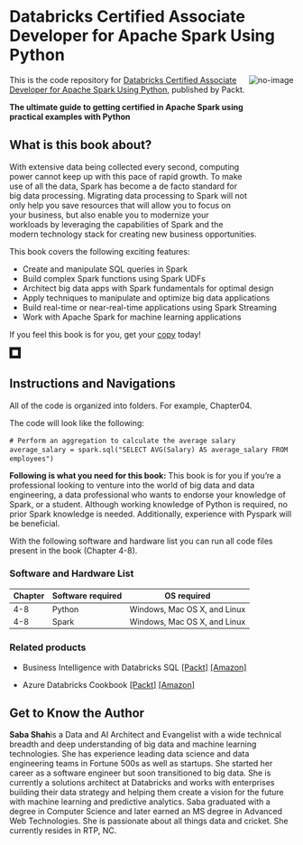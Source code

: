 # Databricks Certified Associate Developer for Apache Spark Using Python
<a href="https://www.packtpub.com/product/databricks-certified-associate-developer-for-apache-spark-using-python/9781804619780"><img src="https://content.packt.com/_/image/original/B19176/cover_image_large.jpg" alt="no-image" height="256px" align="right"></a>

This is the code repository for [Databricks Certified Associate Developer for Apache Spark Using Python](https://www.packtpub.com/product/databricks-certified-associate-developer-for-apache-spark-using-python/9781804619780), published by Packt.

**The ultimate guide to getting certified in Apache Spark using practical examples with Python**

## What is this book about?
With extensive data being collected every second, computing power cannot keep up with this pace of rapid growth. To make use of all the data, Spark has become a de facto standard for big data processing. Migrating data processing to Spark will not only help you save resources that will allow you to focus on your business, but also enable you to modernize your workloads by leveraging the capabilities of Spark and the modern technology stack for creating new business opportunities.

This book covers the following exciting features:
* Create and manipulate SQL queries in Spark
* Build complex Spark functions using Spark UDFs
* Architect big data apps with Spark fundamentals for optimal design
* Apply techniques to manipulate and optimize big data applications
* Build real-time or near-real-time applications using Spark Streaming
* Work with Apache Spark for machine learning applications

If you feel this book is for you, get your [copy](https://www.amazon.com/Databricks-Certified-Associate-Developer-Apache/dp/1804619787) today!

<a href="https://www.packtpub.com/?utm_source=github&utm_medium=banner&utm_campaign=GitHubBanner"><img src="https://raw.githubusercontent.com/PacktPublishing/GitHub/master/GitHub.png" 
alt="https://www.packtpub.com/" border="5" /></a>

## Instructions and Navigations
All of the code is organized into folders. For example, Chapter04.

The code will look like the following:
```
# Perform an aggregation to calculate the average salary
average_salary = spark.sql("SELECT AVG(Salary) AS average_salary FROM 
employees")
```

**Following is what you need for this book:**
This book is for you if you’re a professional looking to venture into the world of big data and data engineering, a data professional who wants to endorse your knowledge of Spark, or a student. Although working knowledge of Python is required, no prior Spark knowledge is needed. Additionally, experience with Pyspark will be beneficial.

With the following software and hardware list you can run all code files present in the book (Chapter 4-8).
### Software and Hardware List
| Chapter | Software required | OS required |
| -------- | ------------------------------------ | ----------------------------------- |
| 4-8 | Python | Windows, Mac OS X, and Linux |
| 4-8 | Spark  | Windows, Mac OS X, and Linux |
                       
### Related products
* Business Intelligence with Databricks SQL [[Packt]](https://www.packtpub.com/product/business-intelligence-with-databricks-sql/9781803235332) [[Amazon]](https://www.amazon.com/Business-Intelligence-Databricks-SQL-intelligence/dp/1803235330/ref=sr_1_1?crid=1QYCAOZP9E3NH&dib=eyJ2IjoiMSJ9.nKZ7dRFPdDZyRvWwKM_NiTSZyweCLZ8g9JdktemcYzaWNiGWg9PuoxY2yb2jogGyK8hgRliKebDQfdHu2rRnTZTWZbsWOJAN33k65RFkAgdFX-csS8HgTFfjZj-SFKLpp4FC6LHwQvWr9Nq6f5x6eg.jh99qre-Hl4OHA9rypXLmSGsQp4exBvaZ2xUOPDQ0mM&dib_tag=se&keywords=Business+Intelligence+with+Databricks+SQL&qid=1718173191&s=books&sprefix=business+intelligence+with+databricks+sql%2Cstripbooks-intl-ship%2C553&sr=1-1)

* Azure Databricks Cookbook [[Packt]](https://www.packtpub.com/product/azure-databricks-cookbook/9781789809718) [[Amazon]](https://www.amazon.com/Azure-Databricks-Cookbook-Jonathan-Wood/dp/1789809711)

## Get to Know the Author
**Saba Shah**is a Data and AI Architect and Evangelist with a wide technical breadth and deep understanding of big data and machine learning technologies. She has experience leading data science and data engineering teams in Fortune 500s as well as startups. She started her career as a software engineer but soon transitioned to big data. She is currently a solutions architect at Databricks and works with enterprises building their data strategy and helping them create a vision for the future with machine learning and predictive analytics. Saba graduated with a degree in Computer Science and later earned an MS degree in Advanced Web Technologies. She is passionate about all things data and cricket. She currently resides in RTP, NC.

